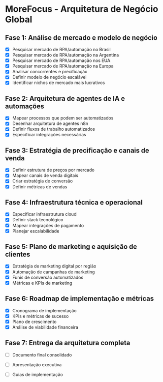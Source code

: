 # MoreFocus - Arquitetura de Negócio Global

## Fase 1: Análise de mercado e modelo de negócio
- [x] Pesquisar mercado de RPA/automação no Brasil
- [x] Pesquisar mercado de RPA/automação na Argentina  
- [x] Pesquisar mercado de RPA/automação nos EUA
- [x] Pesquisar mercado de RPA/automação na Europa
- [x] Analisar concorrentes e precificação
- [x] Definir modelo de negócio escalável
- [x] Identificar nichos de mercado mais lucrativos

## Fase 2: Arquitetura de agentes de IA e automações
- [x] Mapear processos que podem ser automatizados
- [x] Desenhar arquitetura de agentes n8n
- [x] Definir fluxos de trabalho automatizados
- [x] Especificar integrações necessárias

## Fase 3: Estratégia de precificação e canais de venda
- [x] Definir estrutura de preços por mercado
- [x] Mapear canais de venda digitais
- [x] Criar estratégia de conversão
- [x] Definir métricas de vendas

## Fase 4: Infraestrutura técnica e operacional
- [x] Especificar infraestrutura cloud
- [x] Definir stack tecnológico
- [x] Mapear integrações de pagamento
- [x] Planejar escalabilidade

## Fase 5: Plano de marketing e aquisição de clientes
- [x] Estratégia de marketing digital por região
- [x] Automação de campanhas de marketing
- [x] Funis de conversão automatizados
- [x] Métricas e KPIs de marketing

## Fase 6: Roadmap de implementação e métricas
- [x] Cronograma de implementação
- [x] KPIs e métricas de sucesso
- [x] Plano de crescimento
- [x] Análise de viabilidade financeira

## Fase 7: Entrega da arquitetura completa
- [ ] Documento final consolidado
- [ ] Apresentação executiva
- [ ] Guias de implementação

